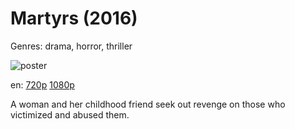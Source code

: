 # Martyrs (2016)

Genres: drama, horror, thriller

![poster](http://image.tmdb.org/t/p/w500/vc2mFaWrPdeYcDUiOTZRFuAffwb.jpg)

en:
  [720p](magnet:?xt=urn:btih:21B74E9ECCD9070E8885547338D4852EB5977FC3&tr=udp://glotorrents.pw:6969/announce&tr=udp://tracker.opentrackr.org:1337/announce&tr=udp://torrent.gresille.org:80/announce&tr=udp://tracker.openbittorrent.com:80&tr=udp://tracker.coppersurfer.tk:6969&tr=udp://tracker.leechers-paradise.org:6969&tr=udp://p4p.arenabg.ch:1337&tr=udp://tracker.internetwarriors.net:1337)
  [1080p](magnet:?xt=urn:btih:ABDD5ACC3091B4B539F012712FDDB7EFA4D7E77B&tr=udp://glotorrents.pw:6969/announce&tr=udp://tracker.opentrackr.org:1337/announce&tr=udp://torrent.gresille.org:80/announce&tr=udp://tracker.openbittorrent.com:80&tr=udp://tracker.coppersurfer.tk:6969&tr=udp://tracker.leechers-paradise.org:6969&tr=udp://p4p.arenabg.ch:1337&tr=udp://tracker.internetwarriors.net:1337)
  


A woman and her childhood friend seek out revenge on those who victimized and abused them.